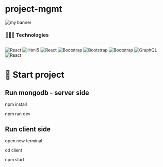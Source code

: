 # project-mgmt
<p>
<img src="./client/public/readmeBanner.png" alt="my banner">
</p>


### 🧑🏻‍💻 Technologies
<hr>

<p dir="auto">
	<img src="https://img.shields.io/badge/React-20232A?style=for-the-badge&logo=react&logoColor=61DAFB" alt="React" style="max-width: 100%;">
	<img src="https://img.shields.io/badge/html5-%23E34F26.svg?style=for-the-badge&logo=html5&logoColor=white" alt="Html5" style="max-width: 100%;">
	<img src="https://img.shields.io/badge/CSS3-1572B6?style=for-the-badge&logo=css3&logoColor=white" alt="React" style="max-width: 100%;">
	<img src="https://img.shields.io/badge/javascript-%23323330.svg?style=for-the-badge&logo=javascript&logoColor=%23F7DF1E" alt="Bootstrap" style="max-width: 100%;">
	<img src="https://img.shields.io/badge/github-%23121011.svg?style=for-the-badge&logo=github&logoColor=white" alt="Bootstrap" style="max-width: 100%;">
	<img src="https://img.shields.io/badge/Bootstrap-563D7C?style=for-the-badge&logo=bootstrap&logoColor=white" alt="Bootstrap" style="max-width: 100%;">
	<img src="https://img.shields.io/badge/-GraphQL-E10098?style=for-the-badge&logo=graphql&logoColor=white" alt="GraphQL" style="max-width: 100%;">
	<img src="https://img.shields.io/badge/-ApolloGraphQL-311C87?style=for-the-badge&logo=apollo-graphql" alt="React" style="max-width: 100%;">
</p>

 <h1>🚀 Start project </h1>

## Run mongodb - server side
npm install

npm run dev

## Run client side
open new terminal

cd client

npm start




